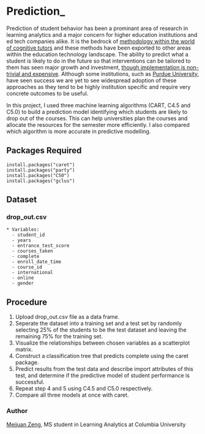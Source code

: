 # Prediction_

Prediction of student behavior has been a prominant area of research in learning analytics and a major concern for higher education institutions and ed tech companies alike. It is the bedrock of [methodology within the world of cognitive tutors](https://solaresearch.org/hla-17/hla17-chapter5/) and these methods have been exported to other areas within the education technology landscape. The ability to predict what a student is likely to do in the future so that interventions can be tailored to them has seen major growth and investment, [though implementation is non-trivial and expensive](https://www.newamerica.org/education-policy/policy-papers/promise-and-peril-predictive-analytics-higher-education/). Although some institutions, such as [Purdue University](https://www.itap.purdue.edu/learning/tools/forecast.html), have seen success we are yet to see widespread adoption of these approaches as they tend to be highly institution specific and require very concrete outcomes to be useful.

In this project, I used three machine learning algorithms (CART, C4.5 and C5.0) to build a prediction model identifying which students are likely to drop out of the courses. This can help universities plan the courses and allocate the resources for the semester more efficiently. I also compared which algorithm is more accurate in predictive modelling.

## Packages Required
```
install.packages("caret")
install.packages("party") 
install.packages("C50")
install.packages("gclus")
```

## Dataset

### drop_out.csv
```
* Variables:
  - student_id
  - years
  - entrance_test_score
  - courses_taken
  - complete
  - enroll_date_time
  - course_id
  - international 
  - online
  - gender
```
## Procedure

1. Upload drop_out.csv file as a data frame.
2. Seperate the dataset into a training set and a test set by randomly selecting 25% of the students to be the test dataset and leaving the remaining 75% for the training set.
3. Visualize the relationships between chosen variables as a scatterplot matrix.
4. Construct a classification tree that predicts complete using the caret package.
5. Predict results from the test data and describe import attributes of this test, and determine if the predictive model of student performance is successful.
6. Repeat step 4 and 5 using C4.5 and C5.0 respectively. 
7. Compare all three models at once with caret.

### Author

[Meijuan Zeng](https://github.com/tomato018), MS student in Learning Analytics at Columbia University
